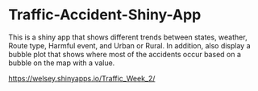 # Traffic-Accident-Shiny-App


This is a shiny app that shows different trends between states, weather, Route type, Harmful event, and Urban or Rural. In addition, also display a bubble plot that shows where most of the accidents occur based on a bubble on the map with a value. 

https://welsey.shinyapps.io/Traffic_Week_2/
